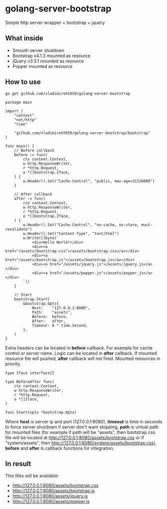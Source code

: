 # golang-server-bootstrap
Simple http server wrapper + bootstrap + jquery

## What inside
* Smooth server shutdown
* Bootstrap v4.1.3 mounted as resource
* jQuery v3.3.1 mounted as resource
* Popper mounted as resource

## How to use
```
go get github.com/vladimirok5959/golang-server-bootstrap
```
```
package main

import (
	"context"
	"net/http"
	"time"

	"github.com/vladimirok5959/golang-server-bootstrap/bootstrap"
)

func main() {
	// Before callback
	before := func(
		ctx context.Context,
		w http.ResponseWriter,
		r *http.Request,
		o *[]bootstrap.Iface,
	) {
		w.Header().Set("Cache-Control", "public, max-age=31536000")
	}

	// After callback
	after := func(
		ctx context.Context,
		w http.ResponseWriter,
		r *http.Request,
		o *[]bootstrap.Iface,
	) {
		w.Header().Set("Cache-Control", "no-cache, no-store, must-revalidate")
		w.Header().Set("Content-Type", "text/html")
		w.Write([]byte(`
			<div>Hello World!</div>
			<div><a href="/assets/bootstrap.css">/assets/bootstrap.css</a></div>
			<div><a href="/assets/bootstrap.js">/assets/bootstrap.js</a></div>
			<div><a href="/assets/jquery.js">/assets/jquery.js</a></div>
			<div><a href="/assets/popper.js">/assets/popper.js</a></div>
		`))
	}

	// Start
	bootstrap.Start(
		&bootstrap.Opts{
			Host:    "127.0.0.1:8080",
			Path:    "assets",
			Before:  before,
			After:   after,
			Timeout: 8 * time.Second,
		},
	)
}
```
Extra headers can be located in **before** callback. For example for cache control or server name. Logic can be located in **after** callback. If mounted resource file will pushed, **after** callback will not fired. Mounted resources in priority.
```
type Iface interface{}

type BeforeAfter func(
	ctx context.Context,
	w http.ResponseWriter,
	r *http.Request,
	o *[]Iface,
)

func Start(opts *bootstrap.Opts)
```
Where **host** is server ip and port (127.0.0.1:8080), **timeout** is time in seconds to force server shutdown if server don't want stopping, **path** is virtual path for mounted files (for example if path will be "assets", then bootstrap css file will be located at http://127.0.0.1:8080/assets/bootstrap.css or if "system/assets", then http://127.0.0.1:8080/system/assets/bootstrap.css), **before** and **after** is callback functions for integration.

## In result
This files will be available:
* http://127.0.0.1:8080/assets/bootstrap.css
* http://127.0.0.1:8080/assets/bootstrap.js
* http://127.0.0.1:8080/assets/jquery.js
* http://127.0.0.1:8080/assets/popper.js
